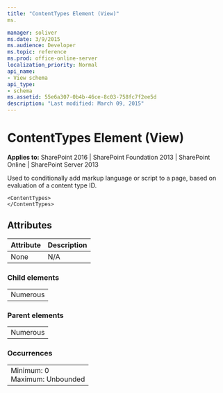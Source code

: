 ```yaml
---
title: "ContentTypes Element (View)"
ms.

manager: soliver
ms.date: 3/9/2015
ms.audience: Developer
ms.topic: reference
ms.prod: office-online-server
localization_priority: Normal
api_name:
- View schema
api_type:
- schema
ms.assetid: 55e6a307-0b4b-46ce-8c03-758fc7f2ee5d
description: "Last modified: March 09, 2015"
---
```


# ContentTypes Element (View)

 
  
 **Applies to:** SharePoint 2016 | SharePoint Foundation 2013 | SharePoint Online | SharePoint Server 2013
  
Used to conditionally add markup language or script to a page, based on evaluation of a content type ID.
  
```
<ContentTypes>
</ContentTypes>
```

## Attributes

|**Attribute**|**Description**|
|:-----|:-----|
|None  <br/> |N/A  <br/> |
   
### Child elements

||
|:-----|
|Numerous |
   
### Parent elements

||
|:-----|
|Numerous |
   
### Occurrences

||
|:-----|
|Minimum: 0  <br/> Maximum: Unbounded  <br/> |
   

